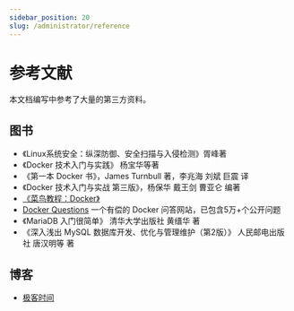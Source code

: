 ```yaml
---
sidebar_position: 20
slug: /administrator/reference
---
```


# 参考文献

本文档编写中参考了大量的第三方资料。  

## 图书

* 《Linux系统安全：纵深防御、安全扫描与入侵检测》胥峰著
* 《Docker 技术入门与实践》 杨宝华等著
* 《第一本 Docker 书》，James Turnbull 著，李兆海 刘斌 巨震 译
* 《Docker 技术入门与实战 第三版》，杨保华 戴王剑 曹亚仑 编著
* [《菜鸟教程：Docker》](https://www.runoob.com/docker/docker-tutorial.html)
* [Docker Questions](https://dockerquestions.com/) 一个有偿的 Docker 问答网站，已包含5万+个公开问题
* 《MariaDB 入门很简单》 清华大学出版社 黄缙华 著
* 《深入浅出 MySQL 数据库开发、优化与管理维护（第2版）》 人民邮电出版社 唐汉明等 著


## 博客

* [极客时间](https://time.geekbang.org/)

